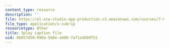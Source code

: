 ```yaml
---
content_type: resource
description: ''
file: https://ol-ocw-studio-app-production.s3.amazonaws.com/courses/7-016-introductory-biology-fall-2018/8b057d50990a5b0ea6007af1a160df51_Qfw0C0Ac-Tk.vtt
file_type: application/x-subrip
resourcetype: Other
title: 3play caption file
uid: 8b057d50-990a-5b0e-a600-7af1a160df51
---
```

